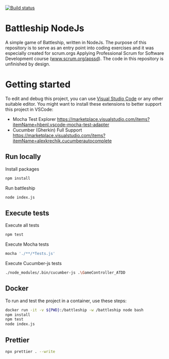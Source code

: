 [![Build status](https://dev.azure.com/APS-SD-Stewards/APS-SD/_apis/build/status/proscrumdev.battleship-nodejs-CI)](https://dev.azure.com/APS-SD-Stewards/APS-SD/_build/latest?definitionId=22)

# Battleship NodeJs

A simple game of Battleship, written in NodeJs. The purpose of this repository is to serve as an entry point into coding exercises and it was especially created for scrum.orgs Applying Professional Scrum for Software Development course (www.scrum.org/apssd). The code in this repository is unfinished by design.

# Getting started

To edit and debug this project, you can use [Visual Studio Code](https://code.visualstudio.com/) or any other suitable editor.
You might want to install these extensions to better support this project in VSCode:

- Mocha Test Explorer https://marketplace.visualstudio.com/items?itemName=hbenl.vscode-mocha-test-adapter
- Cucumber (Gherkin) Full Support https://marketplace.visualstudio.com/items?itemName=alexkrechik.cucumberautocomplete

## Run locally

Install packages

```bash
npm install
```

Run battleship

```bash
node index.js
```

## Execute tests

Execute all tests

```bash
npm test
```

Execute Mocha tests

```bash
mocha './**/*Tests.js'
```

Execute Cucumber-js tests

```bash
./node_modules/.bin/cucumber-js .\GameController_ATDD
```

## Docker

To run and test the project in a container, use these steps:

```bash
docker run -it -v ${PWD}:/battleship -w /battleship node bash
npm install
npm test
node index.js
```

## Prettier

```bash
npx prettier . --write
```
